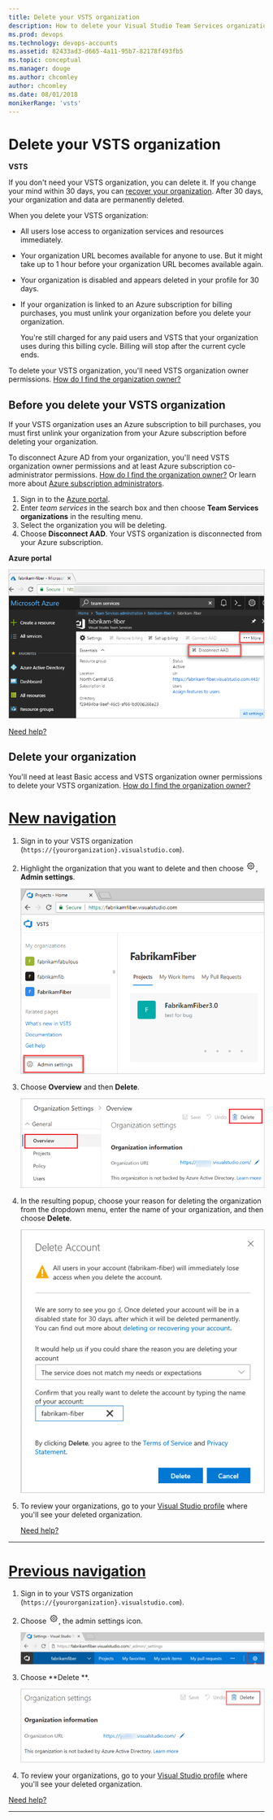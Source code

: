 ```yaml
---
title: Delete your VSTS organization
description: How to delete your Visual Studio Team Services organization and what happens to users
ms.prod: devops
ms.technology: devops-accounts
ms.assetid: 82433ad3-d665-4a11-95b7-82178f493fb5
ms.topic: conceptual
ms.manager: douge
ms.author: chcomley
author: chcomley
ms.date: 08/01/2018
monikerRange: 'vsts'
---
```


# Delete your VSTS organization

**VSTS**

If you don't need your  VSTS organization, you can delete it.
If you change your mind within 30 days,
you can [recover your organization](recover-your-vsts-organization.md).
After 30 days, your organization and data are permanently deleted.

When you delete your VSTS organization:

* All users lose access to organization services and resources immediately.

* Your organization URL becomes available for anyone to use. But it might take up to 1 hour before your organization URL becomes available again.

* Your organization is disabled and appears deleted in your profile for 30 days.

* If your organization is linked to an Azure subscription for billing purchases, you must unlink your organization before you delete your organization.

  You're still charged for any paid users and
  VSTS that your organization uses during this billing cycle.
  Billing will stop after the current cycle ends.

To delete your VSTS organization, you'll need VSTS organization owner permissions. [How do I find the organization owner?](faq-delete-restore-vsts-organization.md#find-owner)

## Before you delete your VSTS organization

If your VSTS organization uses an Azure subscription to bill purchases, you must first unlink your organization from your Azure subscription before deleting your organization.

To disconnect Azure AD from your organization, you'll need VSTS organization owner permissions and at least Azure subscription co-administrator permissions. [How do I find the organization owner?](faq-delete-restore-vsts-organization.md#find-owner) Or learn more about [Azure subscription administrators](https://azure.microsoft.com/documentation/articles/billing-add-change-azure-subscription-administrator/).

1. Sign in to the [Azure portal](https://portal.azure.com).
2. Enter *team services* in the search box and then choose **Team Services organizations** in the resulting menu.
3. Select the organization you will be deleting.
4. Choose **Disconnect AAD**.
  Your VSTS organization is disconnected from your Azure subscription.

**Azure portal**

  ![Unlink your organization from an Azure subscription](_img/delete-organization/app_unlinkvsoorganization2.png)

  [Need help?](faq-delete-restore-vsts-organization.md#get-support)

## Delete your organization

You'll need at least Basic access and VSTS organization owner
permissions to delete your VSTS organization.
[How do I find the organization owner?](faq-delete-restore-vsts-organization.md#find-owner)

# [New navigation](#tab/new-nav)

1. Sign in to your VSTS organization (```https://{yourorganization}.visualstudio.com```).
2. Highlight the organization that you want to delete and then choose ![gear icon](../../_img/icons/gear-icon.png), **Admin settings**.

   ![Choose Admin settings](../../_shared/_img/settings/open-admin-settings-vert.png)

3. Choose **Overview** and then **Delete**.

   ![Choose Overview, and then Delete](_img/delete-vsts-organization/organization-overview-settings.png)

4. In the resulting popup, choose your reason for deleting the organization from the dropdown menu, enter the name of your organization, and then choose **Delete**.

   ![Select reason for deletion, and then select delete](_img/delete-vsts-organization/delete-organization-popup.png)

5. To review your organizations, go to your [Visual Studio profile](https://app.vsaex.visualstudio.com/profile/view) where you'll see your deleted organization.

   [Need help?](faq-delete-restore-vsts-organization.md#get-support)
---
# [Previous navigation](#tab/previous-nav)

1. Sign in to your VSTS organization (```https://{yourorganization}.visualstudio.com```).

2. Choose ![gear icon](../../_img/icons/gear-icon.png), the  admin settings icon.

   ![Open admin settings](../../_shared/_img/settings/open-admin-settings-horz-browser.png)

3. Choose **Delete **.

   ![Choose Delete](_img/delete-vsts-organization/organization-settings-delete.png)

4. To review your organizations, go to your [Visual Studio profile](https://app.vsaex.visualstudio.com/profile/view) where you'll see your deleted organization.

  [Need help?](faq-delete-restore-vsts-organization.md#get-support)

---
